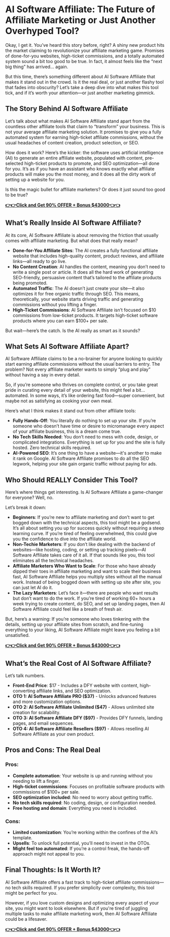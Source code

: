 # AI Software Affiliate: The Future of Affiliate Marketing or Just Another Overhyped Tool?

Okay, I get it. You’ve heard this story before, right? A shiny new product hits the market claiming to revolutionize your affiliate marketing game. Promises of done-for-you websites, high-ticket commissions, and a totally automated system sound a bit too good to be true. In fact, it almost feels like the “next big thing” has arrived… again.

But this time, there’s something different about AI Software Affiliate that makes it stand out in the crowd. Is it the real deal, or just another flashy tool that fades into obscurity? Let’s take a deep dive into what makes this tool tick, and if it’s worth your attention—or just another marketing gimmick.

## The Story Behind AI Software Affiliate

Let’s talk about what makes AI Software Affiliate stand apart from the countless other affiliate tools that claim to “transform” your business. This is not your average affiliate marketing solution. It promises to give you a fully automated system for earning high-ticket affiliate commissions, without the usual headaches of content creation, product selection, or SEO.

How does it work? Here’s the kicker: the software uses artificial intelligence (AI) to generate an entire affiliate website, populated with content, pre-selected high-ticket products to promote, and SEO optimization—all done for you. It’s as if you have an assistant who knows exactly what affiliate products will make you the most money, and it does all the dirty work of setting up a website for you.

Is this the magic bullet for affiliate marketers? Or does it just sound too good to be true?

**[👉👉Click and Get 90% OFFER + Bonus $43000👈👈](https://digitalpromoreviews.com/ai-software-affiliate-review/)**

## What’s Really Inside AI Software Affiliate?

At its core, AI Software Affiliate is about removing the friction that usually comes with affiliate marketing. But what does that really mean?

- **Done-for-You Affiliate Sites**: The AI creates a fully functional affiliate website that includes high-quality content, product reviews, and affiliate links—all ready to go live.
- **No Content Creation**: AI handles the content, meaning you don’t need to write a single post or article. It does all the hard work of generating SEO-friendly, persuasive content that’s tailored to the affiliate products being promoted.
- **Automated Traffic**: The AI doesn’t just create your site—it also optimizes it for free organic traffic through SEO. This means, theoretically, your website starts driving traffic and generating commissions without you lifting a finger.
- **High-Ticket Commissions**: AI Software Affiliate isn’t focused on $10 commissions from low-ticket products. It targets high-ticket software products where you can earn $100+ per sale.

But wait—here’s the catch. Is the AI really as smart as it sounds?

## What Sets AI Software Affiliate Apart?

AI Software Affiliate claims to be a no-brainer for anyone looking to quickly start earning affiliate commissions without the usual barriers to entry. The problem? Not every affiliate marketer wants to simply “plug and play” without having a say in every detail.

So, if you’re someone who thrives on complete control, or you take great pride in curating every detail of your website, this might feel a bit… automated. In some ways, it’s like ordering fast food—super convenient, but maybe not as satisfying as cooking your own meal.

Here’s what I think makes it stand out from other affiliate tools:

- **Fully Hands-Off**: You literally do nothing to set up your site. If you’re someone who doesn’t have time or desire to micromanage every aspect of your affiliate business, this is a dream come true.
- **No Tech Skills Needed**: You don’t need to mess with code, design, or complicated integrations. Everything is set up for you and the site is fully hosted. Zero technical skills required.
- **AI-Powered SEO**: It’s one thing to have a website—it's another to make it rank on Google. AI Software Affiliate promises to do all the SEO legwork, helping your site gain organic traffic without paying for ads.

## Who Should REALLY Consider This Tool?

Here’s where things get interesting. Is AI Software Affiliate a game-changer for everyone? Well, no.

Let’s break it down:

- **Beginners**: If you’re new to affiliate marketing and don’t want to get bogged down with the technical aspects, this tool might be a godsend. It’s all about setting you up for success quickly without requiring a steep learning curve. If you’re tired of feeling overwhelmed, this could give you the confidence to dive into the affiliate world.
- **Non-Techie Marketers**: If you don’t like dealing with the backend of websites—like hosting, coding, or setting up tracking pixels—AI Software Affiliate takes care of it all. If that sounds like you, this tool eliminates all the technical headaches.
- **Affiliate Marketers Who Want to Scale**: For those who have already dipped their toes in affiliate marketing and want to scale their business fast, AI Software Affiliate helps you multiply sites without all the manual work. Instead of being bogged down with setting up site after site, you can just let AI do it.
- **The Lazy Marketers**: Let’s face it—there are people who want results but don’t want to do the work. If you’re tired of working 60+ hours a week trying to create content, do SEO, and set up landing pages, then AI Software Affiliate could feel like a breath of fresh air.

But, here’s a warning: If you’re someone who loves tinkering with the details, setting up your affiliate sites from scratch, and fine-tuning everything to your liking, AI Software Affiliate might leave you feeling a bit unsatisfied.

**[👉👉Click and Get 90% OFFER + Bonus $43000👈👈](https://digitalpromoreviews.com/ai-software-affiliate-review/)**

## What’s the Real Cost of AI Software Affiliate?

Let’s talk numbers.

- **Front-End Price**: $17 - Includes a DFY website with content, high-converting affiliate links, and SEO optimization.
- **OTO 1: AI Software Affiliate PRO ($37)** - Unlocks advanced features and more customization options.
- **OTO 2: AI Software Affiliate Unlimited ($47)** - Allows unlimited site creation for scalability.
- **OTO 3: AI Software Affiliate DFY ($97)** - Provides DFY funnels, landing pages, and email sequences.
- **OTO 4: AI Software Affiliate Resellers ($97)** - Allows reselling AI Software Affiliate as your own product.

## Pros and Cons: The Real Deal

### Pros:
- **Complete automation**: Your website is up and running without you needing to lift a finger.
- **High-ticket commissions**: Focuses on profitable software products with commissions of $100+ per sale.
- **SEO optimization included**: No need to worry about getting traffic.
- **No tech skills required**: No coding, design, or configuration needed.
- **Free hosting and domain**: Everything you need is included.

### Cons:
- **Limited customization**: You’re working within the confines of the AI’s template.
- **Upsells**: To unlock full potential, you’ll need to invest in the OTOs.
- **Might feel too automated**: If you’re a control freak, the hands-off approach might not appeal to you.

## Final Thoughts: Is It Worth It?

AI Software Affiliate offers a fast track to high-ticket affiliate commissions—no tech skills required. If you prefer simplicity over complexity, this tool might be perfect for you.

However, if you love custom designs and optimizing every aspect of your site, you might want to look elsewhere. But if you're tired of juggling multiple tasks to make affiliate marketing work, then AI Software Affiliate could be a lifesaver.

**[👉👉Click and Get 90% OFFER + Bonus $43000👈👈](https://digitalpromoreviews.com/ai-software-affiliate-review/)**
